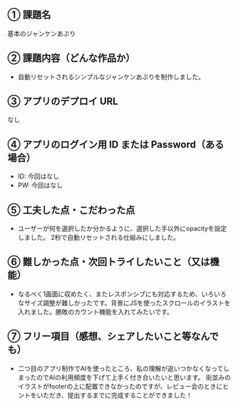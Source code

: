 ## ① 課題名

基本のジャンケンあぷり

## ② 課題内容（どんな作品か）

- 自動リセットされるシンプルなジャンケンあぷりを制作しました。

## ③ アプリのデプロイ URL

なし

## ④ アプリのログイン用 ID または Password（ある場合）

- ID: 今回はなし
- PW: 今回はなし

## ⑤ 工夫した点・こだわった点

- ユーザーが何を選択したか分かるように、選択した手以外にopacityを設定しました。
2秒で自動リセットされる仕組みにしました。

## ⑥ 難しかった点・次回トライしたいこと（又は機能）

- なるべく1画面に収めたく、またレスポンシブにも対応するため、いろいろなサイズ調整が難しかったです。背景にJSを使ったスクロールのイラストを入れました。勝敗のカウント機能を入れてみたいです。

## ⑦ フリー項目（感想、シェアしたいこと等なんでも）

- 二つ目のアプリ制作でAIを使ったところ、私の理解が追いつかなくなってしまったのでAIの利用頻度を下げて上手く付き合いたいと思います。
街並みのイラストがfooterの上に配置できなかったのですが、レビュー会のときにヒントをいただき、提出するまでに完成することができました！
